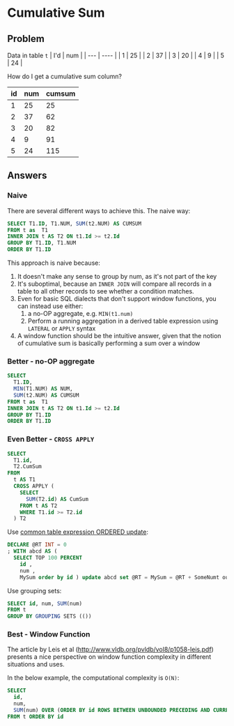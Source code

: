 # Cumulative Sum

## Problem

Data in table `t`
| I'd | num |
| --- | ---- |
| 1 | 25 |
| 2 | 37 |
| 3 | 20 |
| 4 | 9 |
| 5 | 24 |

How do I get a cumulative sum column?

| id | num | cumsum |
| -- | ---- | ---- |
| 1 | 25 | 25 |
| 2 | 37 | 62 |
| 3 | 20 | 82 |
| 4 | 9 | 91 |
| 5 | 24 | 115 |

## Answers

### Naive

There are several different ways to achieve this. The naive way:

```sql
SELECT T1.ID, T1.NUM, SUM(t2.NUM) AS CUMSUM
FROM t as  T1
INNER JOIN t AS T2 ON t1.Id >= t2.Id
GROUP BY T1.ID, T1.NUM
ORDER BY T1.ID
```

This approach is naive because:
1. It doesn't make any sense to group by num, as it's not part of the key
2. It's suboptimal, because an `INNER JOIN` will compare all records in a table to all other records to see whether a condition matches.
3. Even for basic SQL dialects that don't support window functions, you can instead use either:
    1. a no-OP aggregate, e.g. `MIN(t1.num)`
    2. Perform a running aggregation in a derived table expression using `LATERAL` or `APPLY` syntax 
4. A window function should be the intuitive answer, given that the notion of cumulative sum is basically performing a sum over a window 

### Better - no-OP aggregate

```sql
SELECT
  T1.ID,
  MIN(T1.NUM) AS NUM,
  SUM(t2.NUM) AS CUMSUM
FROM t as  T1
INNER JOIN t AS T2 ON t1.Id >= t2.Id
GROUP BY T1.ID
ORDER BY T1.ID
```

### Even Better - `CROSS APPLY`
```sql
SELECT
  T1.id,
  T2.CumSum
FROM
  t AS T1
  CROSS APPLY (
    SELECT
      SUM(T2.id) AS CumSum
    FROM t AS T2
    WHERE T1.id >= T2.id
  ) T2
```

Use [common table expression ORDERED update](https://weblogs.sqlteam.com/mladenp/2009/07/28/sql-server-2005-fast-running-totals/):

```sql
DECLARE @RT INT = 0
; WITH abcd AS (
  SELECT TOP 100 PERCENT
    id ,
    num ,
    MySum order by id ) update abcd set @RT = MySum = @RT + SomeNumt output inserted.*
```

Use grouping sets: 
```sql
SELECT id, num, SUM(num)
FROM t
GROUP BY GROUPING SETS (())
```


### Best - Window Function

The article by Leis et al (http://www.vldb.org/pvldb/vol8/p1058-leis.pdf) presents a nice perspective on window function complexity in different situations and uses.

In the below example, the computational complexity is `O(N)`:

```sql
SELECT
  id,
  num,
  SUM(num) OVER (ORDER BY id ROWS BETWEEN UNBOUNDED PRECEDING AND CURRENT ROW) AS cumsum
FROM t ORDER BY id
```
